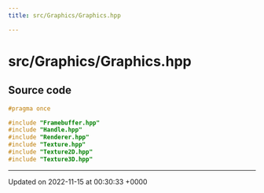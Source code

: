 ```yaml
---
title: src/Graphics/Graphics.hpp

---
```


# src/Graphics/Graphics.hpp






## Source code

```cpp
#pragma once

#include "Framebuffer.hpp"
#include "Handle.hpp"
#include "Renderer.hpp"
#include "Texture.hpp"
#include "Texture2D.hpp"
#include "Texture3D.hpp"
```


-------------------------------

Updated on 2022-11-15 at 00:30:33 +0000
